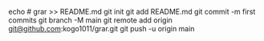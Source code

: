 echo # grar >> README.md
git init
git add README.md
git commit -m first commits
git branch -M main
git remote add origin git@github.com:kogo1011/grar.git
git push -u origin main
